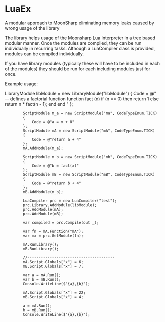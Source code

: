 # LuaEx
A modular approach to MoonSharp eliminating memory leaks caused by wrong usage of the library

The library helps usage of the Moonsharp Lua Interpreter in a tree based modular manner. 
Once the modules are compiled, they can be run individually in recurring tasks. 
Although a LuaCompiler class is provided, modules can be compiled individually.

If you have library modules (typically these will have to be included in each of the modules)
they should be run for each including modules just for once.

Example usage: 

LibraryModule libModule = new LibraryModule("libModule")
            {
                Code = @"    
                -- defines a factorial function
                function fact (n)
                    if (n == 0) then
                        return 1
                    else
                        return n * fact(n - 1);
                    end
                end
                "
            };

            ScriptModule m_a = new ScriptModule("ma", CodeTypeEnum.TICK)
            {
                Code = @"a = x + 8"
            };
            ScriptModule mA = new ScriptModule("mA", CodeTypeEnum.TICK)
            {
                Code = @"return a + 4"
            };
            mA.AddModule(m_a);

            ScriptModule m_b = new ScriptModule("mb", CodeTypeEnum.TICK)
            {
                Code = @"b = fact(x)"
            };
            ScriptModule mB = new ScriptModule("mB", CodeTypeEnum.TICK)
            {
                Code = @"return b + 4"
            };
            mB.AddModule(m_b);

            LuaCompiler prc = new LuaCompiler("test");
            prc.Library.AddModule(libModule);
            prc.AddModule(mA);
            prc.AddModule(mB);

            var compiled = prc.Compile(out _);
            
            var fn = mA.Function("mA");
            var mx = prc.GetModule(fn);

            mA.RunLibrary();
            mB.RunLibrary();

            //---------------------------------------
            mA.Script.Globals["x"] = 6;
            mB.Script.Globals["x"] = 7;

            var a = mA.Run();
            var b = mB.Run();
            Console.WriteLine($"{a},{b}");

            mA.Script.Globals["x"] = 22;
            mB.Script.Globals["x"] = 4;

            a = mA.Run();
            b = mB.Run();
            Console.WriteLine($"{a},{b}");     
